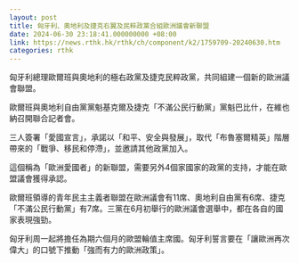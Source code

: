 ```yaml
---
layout: post
title: 匈牙利、奧地利及捷克右翼及民粹政黨合組歐洲議會新聯盟
date: 2024-06-30 23:18:41.000000000 +08:00
link: https://news.rthk.hk/rthk/ch/component/k2/1759709-20240630.htm
categories: rthk
---
```


匈牙利總理歐爾班與奧地利的極右政黨及捷克民粹政黨，共同組建一個新的歐洲議會聯盟。

歐爾班與奧地利自由黨黨魁基克爾及捷克「不滿公民行動黨」黨魁巴比什，在維也納召開聯合記者會。

三人簽署「愛國宣言」，承諾以「和平、安全與發展」，取代「布魯塞爾精英」階層帶來的「戰爭、移民和停滯」，並邀請其他政黨加入。

這個稱為「歐洲愛國者」的新聯盟，需要另外4個家國家的政黨的支持，才能在歐盟議會獲得承認。

歐爾班領導的青年民主主義者聯盟在歐洲議會有11席、奧地利自由黨有6席、捷克「不滿公民行動黨」有7席。三黨在6月初舉行的歐洲議會選舉中，都在各自的國家表現強勁。

匈牙利周一起將擔任為期六個月的歐盟輪值主席國。匈牙利誓言要在「讓歐洲再次偉大」的口號下推動「強而有力的歐洲政策」。
